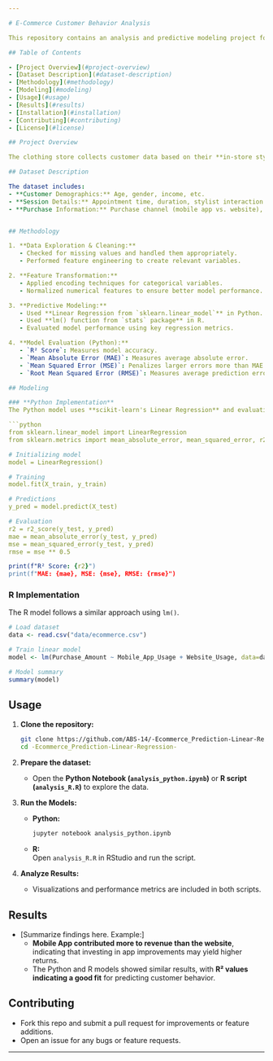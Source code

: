 ```yaml
---

# E-Commerce Customer Behavior Analysis  

This repository contains an analysis and predictive modeling project for an online clothing store that offers in-store styling and clothing advice sessions. The goal is to determine whether the company should focus more on its **mobile app experience** or **website** based on customer purchasing behavior.  

## Table of Contents  

- [Project Overview](#project-overview)  
- [Dataset Description](#dataset-description)  
- [Methodology](#methodology)  
- [Modeling](#modeling)  
- [Usage](#usage)  
- [Results](#results)  
- [Installation](#installation)  
- [Contributing](#contributing)  
- [License](#license)  

## Project Overview  

The clothing store collects customer data based on their **in-store styling sessions** and subsequent **purchases made via the mobile app or website**. The aim of this project is to analyze this data and use **linear regression models (built in Python and R)** to determine which sales channel contributes more to revenue.  

## Dataset Description  

The dataset includes:  
- **Customer Demographics:** Age, gender, income, etc.  
- **Session Details:** Appointment time, duration, stylist interaction.  
- **Purchase Information:** Purchase channel (mobile app vs. website), order value, items purchased.  


## Methodology  

1. **Data Exploration & Cleaning:**  
   - Checked for missing values and handled them appropriately.  
   - Performed feature engineering to create relevant variables.  

2. **Feature Transformation:**  
   - Applied encoding techniques for categorical variables.  
   - Normalized numerical features to ensure better model performance.  

3. **Predictive Modeling:**  
   - Used **Linear Regression from `sklearn.linear_model`** in Python.  
   - Used **lm() function from `stats` package** in R.  
   - Evaluated model performance using key regression metrics.  

4. **Model Evaluation (Python):**  
   - `R² Score`: Measures model accuracy.  
   - `Mean Absolute Error (MAE)`: Measures average absolute error.  
   - `Mean Squared Error (MSE)`: Penalizes larger errors more than MAE.  
   - `Root Mean Squared Error (RMSE)`: Measures average prediction error.  

## Modeling  

### **Python Implementation**  
The Python model uses **scikit-learn's Linear Regression** and evaluation metrics from `sklearn.metrics`.  

```python
from sklearn.linear_model import LinearRegression
from sklearn.metrics import mean_absolute_error, mean_squared_error, r2_score

# Initializing model
model = LinearRegression()

# Training
model.fit(X_train, y_train)

# Predictions
y_pred = model.predict(X_test)

# Evaluation
r2 = r2_score(y_test, y_pred)
mae = mean_absolute_error(y_test, y_pred)
mse = mean_squared_error(y_test, y_pred)
rmse = mse ** 0.5

print(f"R² Score: {r2}")
print(f"MAE: {mae}, MSE: {mse}, RMSE: {rmse}")
```

### **R Implementation**  
The R model follows a similar approach using `lm()`.  

```r
# Load dataset
data <- read.csv("data/ecommerce.csv")

# Train linear model
model <- lm(Purchase_Amount ~ Mobile_App_Usage + Website_Usage, data=data)

# Model summary
summary(model)
```

## Usage  

1. **Clone the repository:**  
   ```bash
   git clone https://github.com/ABS-14/-Ecommerce_Prediction-Linear-Regression-.git
   cd -Ecommerce_Prediction-Linear-Regression-
   ```  

2. **Prepare the dataset:**   
   - Open the **Python Notebook (`analysis_python.ipynb`)** or **R script (`analysis_R.R`)** to explore the data.  

3. **Run the Models:**  
   - **Python:**  
     ```bash
     jupyter notebook analysis_python.ipynb
     ```
   - **R:**  
     Open `analysis_R.R` in RStudio and run the script.  

4. **Analyze Results:**  
   - Visualizations and performance metrics are included in both scripts.  

## Results  

- [Summarize findings here. Example:]  
  - **Mobile App contributed more to revenue than the website**, indicating that investing in app improvements may yield higher returns.  
  - The Python and R models showed similar results, with **R² values indicating a good fit** for predicting customer behavior.  

## Contributing  

- Fork this repo and submit a pull request for improvements or feature additions.  
- Open an issue for any bugs or feature requests.  

---
```

